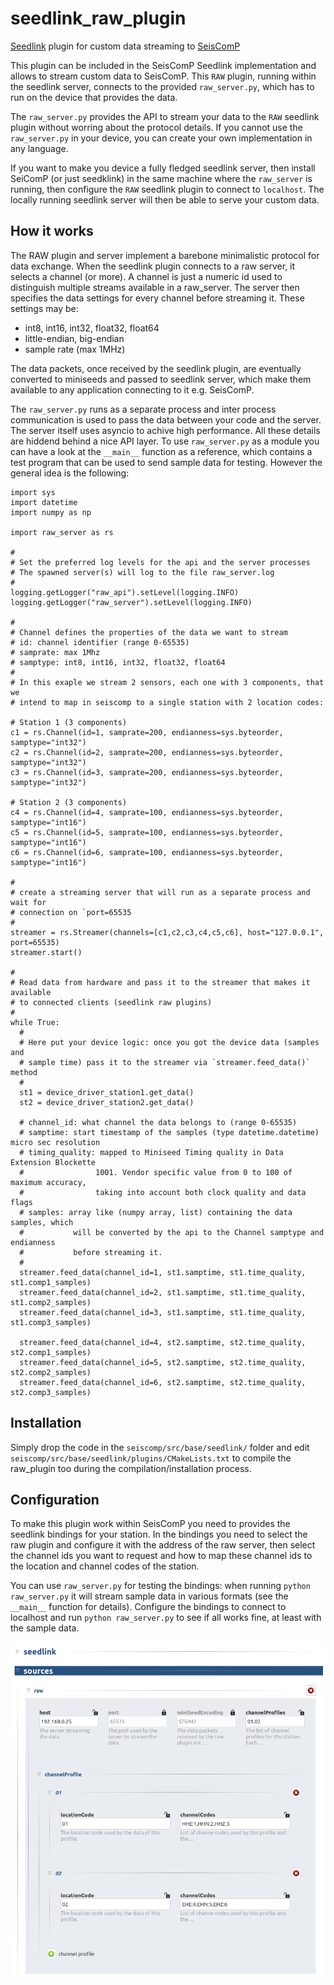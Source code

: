 # seedlink_raw_plugin
[Seedlink](<https://github.com/SeisComP/seedlink>) plugin for custom data streaming to [SeisComP](<https://github.com/SeisComP>)

This plugin can be included in the SeisComP Seedlink implementation and allows to stream
custom data to SeisComP. This `RAW` plugin, running within the seedlink server, connects to 
the provided `raw_server.py`, which has to run on the device that provides the data.

The `raw_server.py` provides the API to stream your data to the `RAW` seedlink plugin without
worring about the protocol details. If you cannot use the `raw_server.py` in your device, you
can create your own implementation in any language.

If you want to make you device a fully fledged seedlink server, then install SeiComP
(or just seedklink) in the same machine where the `raw_server` is running, then configure
the `RAW` seedlink plugin to connect to `localhost`. The locally running seedlink server
will then be able to serve your custom data.

## How it works

The RAW plugin and server implement a barebone minimalistic protocol for data exchange.
When the seedlink plugin connects to a raw server, it selects a channel (or more). A channel
is just a numeric id used to distinguish multiple streams available in a raw_server.
The server then specifies the data settings for every channel before streaming it. These
settings may be:
- int8, int16, int32, float32, float64
- little-endian, big-endian 
- sample rate (max 1MHz)

The data packets, once received by the seedlink plugin, are eventually converted to miniseeds
and passed to seedlink server, which make them available to any application connecting to it
e.g. SeisComP.

The `raw_server.py` runs as a separate process and inter process communication is used to
pass the data between your code and the server. The server itself uses asyncio to achive high
performance. All these details are hiddend behind a nice API layer. To use `raw_server.py` as a
module you can have a look at the `__main__` function as a reference, which contains a test
program that can be used to send sample data for testing. However the general idea is the
following:

```
import sys
import datetime
import numpy as np

import raw_server as rs

#
# Set the preferred log levels for the api and the server processes
# The spawned server(s) will log to the file raw_server.log
#
logging.getLogger("raw_api").setLevel(logging.INFO)
logging.getLogger("raw_server").setLevel(logging.INFO)

#
# Channel defines the properties of the data we want to stream
# id: channel identifier (range 0-65535)
# samprate: max 1Mhz
# samptype: int8, int16, int32, float32, float64
#
# In this exaple we stream 2 sensors, each one with 3 components, that we
# intend to map in seiscomp to a single station with 2 location codes:

# Station 1 (3 components)
c1 = rs.Channel(id=1, samprate=200, endianness=sys.byteorder, samptype="int32")
c2 = rs.Channel(id=2, samprate=200, endianness=sys.byteorder, samptype="int32")
c3 = rs.Channel(id=3, samprate=200, endianness=sys.byteorder, samptype="int32")

# Station 2 (3 components)
c4 = rs.Channel(id=4, samprate=100, endianness=sys.byteorder, samptype="int16")
c5 = rs.Channel(id=5, samprate=100, endianness=sys.byteorder, samptype="int16")
c6 = rs.Channel(id=6, samprate=100, endianness=sys.byteorder, samptype="int16")

#
# create a streaming server that will run as a separate process and wait for
# connection on `port=65535
#
streamer = rs.Streamer(channels=[c1,c2,c3,c4,c5,c6], host="127.0.0.1", port=65535)
streamer.start()

#
# Read data from hardware and pass it to the streamer that makes it available
# to connected clients (seedlink raw plugins)
#
while True:
  #
  # Here put your device logic: once you got the device data (samples and
  # sample time) pass it to the streamer via `streamer.feed_data()` method
  #
  st1 = device_driver_station1.get_data()
  st2 = device_driver_station2.get_data()

  # channel_id: what channel the data belongs to (range 0-65535)
  # samptime: start timestamp of the samples (type datetime.datetime) micro sec resolution
  # timing_quality: mapped to Miniseed Timing quality in Data Extension Blockette
  #                1001. Vendor specific value from 0 to 100 of maximum accuracy,
  #                taking into account both clock quality and data flags
  # samples: array like (numpy array, list) containing the data samples, which
  #           will be converted by the api to the Channel samptype and endianness
  #           before streaming it.
  #
  streamer.feed_data(channel_id=1, st1.samptime, st1.time_quality, st1.comp1_samples)
  streamer.feed_data(channel_id=2, st1.samptime, st1.time_quality, st1.comp2_samples)
  streamer.feed_data(channel_id=3, st1.samptime, st1.time_quality, st1.comp3_samples)

  streamer.feed_data(channel_id=4, st2.samptime, st2.time_quality, st2.comp1_samples)
  streamer.feed_data(channel_id=5, st2.samptime, st2.time_quality, st2.comp2_samples)
  streamer.feed_data(channel_id=6, st2.samptime, st2.time_quality, st2.comp3_samples)
```

## Installation

Simply drop the code in the `seiscomp/src/base/seedlink/` folder and edit 
`seiscomp/src/base/seedlink/plugins/CMakeLists.txt` to compile the raw_plugin too during
the compilation/installation process.

## Configuration

To make this plugin work within SeisComP you need to provides the seedlink bindings for your
station. In the bindings you need to select the raw plugin and configure it with the address
of the raw server, then select the channel ids you want to request and how to map these
channel ids to the location and channel codes of the station.

You can use `raw_server.py` for testing the bindings: when running `python raw_server.py` it
will stream sample data in various formats (see  the `__main__` function  for details).
Configure the bindings to connect to localhost and run `python raw_server.py` to see if
all works fine, at least with the sample data.

![Bindings options](/bindingsOptions.png?raw=true "Bindings options")



